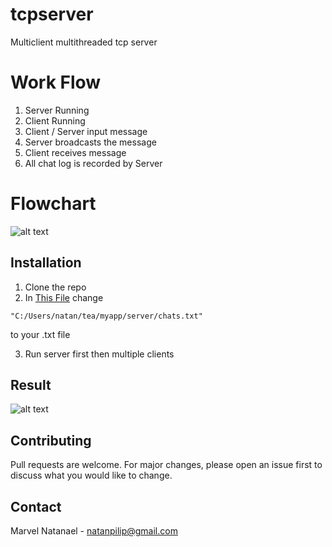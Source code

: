 # tcpserver
Multiclient multithreaded tcp server
# Work Flow
1. Server Running
2. Client Running
3. Client / Server input message
4. Server broadcasts the message
5. Client receives message
6. All chat log is recorded by Server
# Flowchart
![alt text](https://github.com/marvel-natanael/tcpserver/blob/main/tcpflow%20(2).png?raw=true)
## Installation
1. Clone the repo
2. In [This File](/server/server.cs) change
```
"C:/Users/natan/tea/myapp/server/chats.txt"
```
to your .txt file

3. Run server first then multiple clients
## Result
![alt text](https://github.com/marvel-natanael/tcpserver/blob/main/Image%201.png?raw=true)
## Contributing
Pull requests are welcome. For major changes, please open an issue first to discuss what you would like to change.

## Contact
Marvel Natanael - natanpilip@gmail.com
